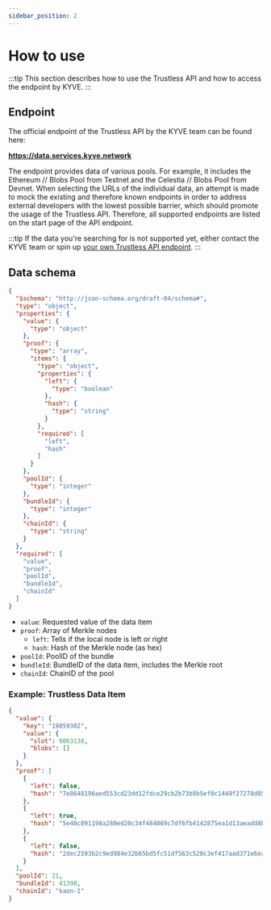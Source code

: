 ```yaml
---
sidebar_position: 2
---
```


# How to use

:::tip
This section describes how to use the Trustless API and how to access the endpoint by KYVE.
:::

## Endpoint
The official endpoint of the Trustless API by the KYVE team can be found here: 

**https://data.services.kyve.network**

The endpoint provides data of various pools. For example, it includes the Ethereum // Blobs Pool from Testnet and the Celestia // Blobs Pool from Devnet. 
When selecting the URLs of the individual data, an attempt is made to mock the existing and therefore known endpoints in order to address external developers 
with the lowest possible barrier, which should promote the usage of the Trustless API. Therefore, all supported endpoints are listed on the start page of the API endpoint.

:::tip
If the data you're searching for is not supported yet, either contact the KYVE team or spin up [your own Trustless API endpoint](/developers/data_engineers/accessing_data/trustless_api/run_trustless_api).
:::

## Data schema

```json
{
  "$schema": "http://json-schema.org/draft-04/schema#",
  "type": "object",
  "properties": {
    "value": {
      "type": "object"
    },
    "proof": {
      "type": "array",
      "items": {
        "type": "object",
        "properties": {
          "left": {
            "type": "boolean"
          },
          "hash": {
            "type": "string"
          }
        },
        "required": [
          "left",
          "hash"
        ]
      }
    },
    "poolId": {
      "type": "integer"
    },
    "bundleId": {
      "type": "integer"
    },
    "chainId": {
      "type": "string"
    }
  },
  "required": [
    "value",
    "proof",
    "poolId",
    "bundleId",
    "chainId"
  ]
}
```
- `value`: Requested value of the data item
- `proof`: Array of Merkle nodes
  - `left`: Tells if the local node is left or right
  - `hash`: Hash of the Merkle node (as hex)
- `poolId`: PoolID of the bundle
- `bundleId`: BundleID of the data item, includes the Merkle root
- `chainId`: ChainID of the pool

### Example: Trustless Data Item
```json
{
  "value": {
    "key": "19859302",
    "value": {
      "slot": 9063138,
      "blobs": []
    }
  },
  "proof": [
    {
      "left": false,
      "hash": "7e8648196aed553cd23dd12fdce29cb2b73b9b5ef0c1449f27278d0553408a90"
    },
    {
      "left": true,
      "hash": "5e40c091198a280ed20c34f484069c7df6fb4142875ea1d13aeadd8b7bf06d90"
    },
    {
      "left": false,
      "hash": "2dec2593b2c9ed984e32b65bd5fc51df563c520c3ef417aad371e6ea87d7f8ab"
    }
  ],
  "poolId": 21,
  "bundleId": 41398,
  "chainId": "kaon-1"
}
```